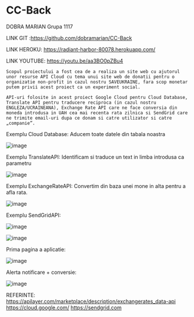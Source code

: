# CC-Back

DOBRA MARIAN
Grupa 1117

LINK GIT :https://github.com/dobramarian/CC-Back

LINK HEROKU: https://radiant-harbor-80078.herokuapp.com/

LINK YOUTUBE: https://youtu.be/aa3BO0pZBu4


	Scopul proiectului a fost cea de a realiza un site web cu ajutorul unor resurse API Cloud cu tema unui site web de donatii pentru o organizatie non-profit in cazul nostru SAVEUKRAINE, fara scop monetar putem privii acest proiect ca un experiment social.

	API-uri folosite in acest proiect Google Cloud pentru Cloud Database, Translate API pentru traducere reciproca (in cazul nostru ENGLEZA/UCRAINEANA), Exchange Rate API care ne face conversia din moneda introdusa in UAH cea mai recenta rata zilnica si SendGrid care ne trimite email-uri dupa ce donam si catre utilizator si catre „companie”.
	
Exemplu Cloud Database: Aducem toate datele din tabala noastra
 
![image](https://user-images.githubusercontent.com/72127982/168507062-e4a632db-d2d3-49cc-b99f-4b8ce75e9f85.png)


Exemplu TranslateAPI: Identificam si traduce un text in limba introdusa ca parametru

 ![image](https://user-images.githubusercontent.com/72127982/168507077-e962a7d5-87a2-4001-8ee3-41f4248a3756.png)


Exemplu ExchangeRateAPI: Convertim din baza unei mone in alta pentru a afla rata.

 ![image](https://user-images.githubusercontent.com/72127982/168507085-9f1b06d7-0ad4-4361-ba86-d91f6698034d.png)


Exemplu SendGridAPI: 

 ![image](https://user-images.githubusercontent.com/72127982/168507099-f5f80460-f8e3-45c1-a0e7-26b966e4f28f.png)

![image](https://user-images.githubusercontent.com/72127982/168507100-4d085c08-d94e-4b6c-bfb7-ebb68278b8ce.png)

 
Prima pagina a aplicatie:

 ![image](https://user-images.githubusercontent.com/72127982/168507109-0a25635f-da65-402a-8d6b-acc5d2875729.png)

Alerta notificare + conversie:

 ![image](https://user-images.githubusercontent.com/72127982/168507116-73afb515-140f-4a54-996b-7778e2354fdc.png)




REFERINTE:
https://apilayer.com/marketplace/description/exchangerates_data-api
https://cloud.google.com/
https://sendgrid.com
